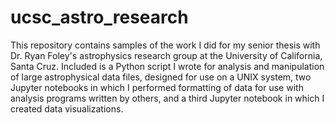 # ucsc_astro_research

This repository contains samples of the work I did for my senior thesis with Dr. Ryan Foley's astrophysics research group at the University of California, Santa Cruz. Included is a Python script I wrote for analysis and manipulation of large astrophysical data files, designed for use on a UNIX system, two Jupyter notebooks in which I performed formatting of data for use with analysis programs written by others, and a third Jupyter notebook in which I created data visualizations.
